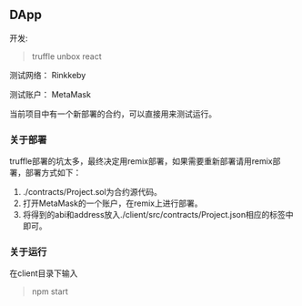 
## DApp 

开发:
> truffle unbox react

测试网络： Rinkkeby

测试账户： MetaMask

当前项目中有一个新部署的合约，可以直接用来测试运行。

### 关于部署

truffle部署的坑太多，最终决定用remix部署，如果需要重新部署请用remix部署，部署方式如下：

1. ./contracts/Project.sol为合约源代码。
2. 打开MetaMask的一个账户，在remix上进行部署。
3. 将得到的abi和address放入./client/src/contracts/Project.json相应的标签中即可。

### 关于运行

在client目录下输入

> npm start

